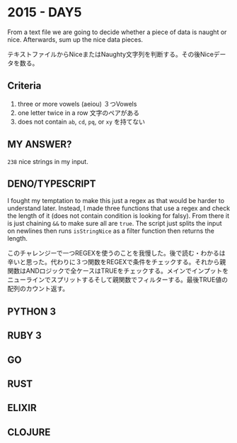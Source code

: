 # 2015 - DAY5

From a text file we are going to decide whether a piece of data is naught or nice. Afterwards, sum up the nice data pieces.

テキストファイルからNiceまたはNaughty文字列を判断する。その後Niceデータを数る。

## Criteria

1. three or more vowels (aeiou) ３つVowels
2. one letter twice in a row 文字のペアがある
3. does not contain `ab`, `cd`, `pq`, or `xy` を持てない

## MY ANSWER?

`238` nice strings in my input.

## DENO/TYPESCRIPT

I fought my temptation to make this just a regex as that would be harder to understand later. Instead, I made three functions that use a regex and check the length of it (does not contain condition is looking for falsy). From there it is just chaining `&&` to make sure all are `true`. The script just splits the input on newlines then runs `isStringNice` as a filter function then returns the length.

このチャレンジーで一つREGEXを使うのことを我慢した。後で読む・わかるは辛いと思った。代わりに３つ関数をREGEXで条件をチェックする。それから親関数はANDロジックで全ケースはTRUEをチェックする。メインでインプットをニューラインでスプリットするそして親関数でフィルターする。最後TRUE値の配列のカウント返す。

## PYTHON 3


## RUBY 3


## GO


## RUST


## ELIXIR


## CLOJURE


